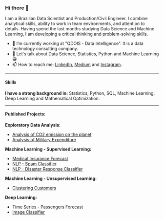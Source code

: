 ### Hi there 👋

I am a Brazilian Data Scientist and Production/Civil Engineer. I combine analytical skills, ability to work in team environments, and attention to details. Having spend the last months studying Data Science and Machine Learning, I am developing a critical thinking and problem-solving skills.

- 🔭 I’m currently working at "QDOIS - Data Intelligence". It is a data technology consulting company.
- 💬 Let's talk about Data Science, Statistics, Python and Machine Learning :grinning:
- 📫 How to reach me: [LinkedIn](https://www.linkedin.com/in/v%C3%ADtor-beltr%C3%A3o-56a912178/), [Medium](https://pandascouple.medium.com/) and [Instagram](https://www.instagram.com/pandas_couple/).
***

#### Skills

**I have a strong background in:** Statistics, Python, SQL, Machine Learning, Deep Learning and Mathematical Optimization.
***
#### Published Projects:

**Exploratory Data Analysis:**

* [Analysis of CO2 emission on the planet](https://github.com/vitorbeltrao/CO2Emissions)
* [Analysis of Military Expenditure](https://github.com/vitorbeltrao/MilitaryExpenditure)

**Machine Learning - Supervised Learning:**

* [Medical Insurance Forecast](https://github.com/vitorbeltrao/Medical_Insurance_Forecast)
* [NLP - Spam Classifier](https://github.com/vitorbeltrao/NLP_Spam_Classifier)
* [NLP - Disaster Response Classifier](https://github.com/vitorbeltrao/NLP-Disaster-Response)

**Machine Learning - Unsupervised Learning:**

* [Clustering Customers](https://github.com/vitorbeltrao/Clustering_Customers)

**Deep Learning:**

* [Time Series - Passengers Forecast](https://github.com/vitorbeltrao/TimeSeries_Passenger_Forecast)
* [Image Classifier](https://github.com/vitorbeltrao/Image-Classifier)




<!--
**vitorbeltrao/vitorbeltrao** is a ✨ _special_ ✨ repository because its `README.md` (this file) appears on your GitHub profile.

Here are some ideas to get you started:

- 🔭 I’m currently working on ...
- 🌱 I’m currently learning ...
- 👯 I’m looking to collaborate on ...
- 🤔 I’m looking for help with ...
- 💬 Ask me about ...
- 📫 How to reach me: ...
- 😄 Pronouns: ...
- ⚡ Fun fact: ...
-->
